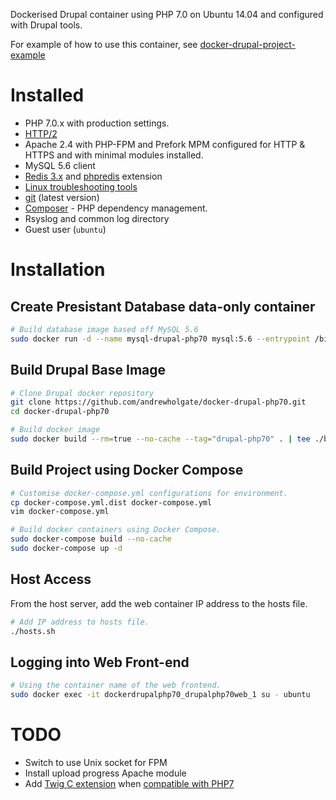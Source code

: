 Dockerised Drupal container using PHP 7.0 on Ubuntu 14.04 and configured with Drupal tools.

For example of how to use this container, see [docker-drupal-project-example](https://github.com/andrewholgate/docker-drupal-project-example)

# Installed

- PHP 7.0.x with production settings.
- [HTTP/2](https://en.wikipedia.org/wiki/HTTP/2)
- Apache 2.4 with PHP-FPM and Prefork MPM configured for HTTP & HTTPS and with minimal modules installed.
- MySQL 5.6 client
- [Redis 3.x](http://redis.io/) and [phpredis](https://github.com/phpredis/phpredis) extension
- [Linux troubleshooting tools](http://www.linuxjournal.com/magazine/hack-and-linux-troubleshooting-part-i-high-load)
- [git](http://git-scm.com/) (latest version)
- [Composer](https://getcomposer.org/) - PHP dependency management.
- Rsyslog and common log directory
- Guest user (`ubuntu`)

# Installation

## Create Presistant Database data-only container

```bash
# Build database image based off MySQL 5.6
sudo docker run -d --name mysql-drupal-php70 mysql:5.6 --entrypoint /bin/echo MySQL data-only container for Drupal PHP 7.0 MySQL
```

## Build Drupal Base Image

```bash
# Clone Drupal docker repository
git clone https://github.com/andrewholgate/docker-drupal-php70.git
cd docker-drupal-php70

# Build docker image
sudo docker build --rm=true --no-cache --tag="drupal-php70" . | tee ./build.log
```

## Build Project using Docker Compose

```bash
# Customise docker-compose.yml configurations for environment.
cp docker-compose.yml.dist docker-compose.yml
vim docker-compose.yml

# Build docker containers using Docker Compose.
sudo docker-compose build --no-cache
sudo docker-compose up -d
```

## Host Access

From the host server, add the web container IP address to the hosts file.

```bash
# Add IP address to hosts file.
./hosts.sh
```

## Logging into Web Front-end

```bash
# Using the container name of the web frontend.
sudo docker exec -it dockerdrupalphp70_drupalphp70web_1 su - ubuntu
```

# TODO

- Switch to use Unix socket for FPM
- Install upload progress Apache module
- Add [Twig C extension](http://twig.sensiolabs.org/doc/installation.html) when [compatible with PHP7](https://github.com/twigphp/Twig/issues/1935#issuecomment-162519975)
